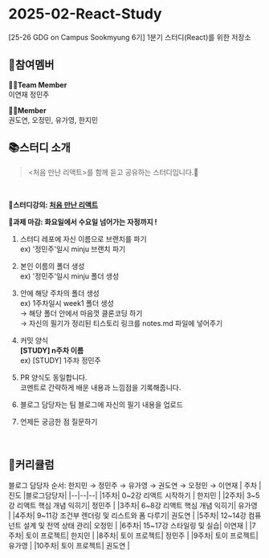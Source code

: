 # 2025-02-React-Study
[25-26 GDG on Campus Sookmyung 6기] 1분기 스터디(React)를 위한 저장소
## 👥참여멤버
**🏃‍♀️Team Member**<br/>
이연재 정민주

**🤸‍♂️Member**
<br/>
권도연, 오정민, 유가영, 한지민
<br/>

## 📚스터디 소개
><처음 만난 리액트>를 함께 듣고 공유하는 스터디입니다.🌱
<br/>

🌟**스터디강의: [처음 만난 리액트](https://www.frontoverflow.com/courses/%EC%B2%98%EC%9D%8C-%EB%A7%8C%EB%82%9C-%EB%A6%AC%EC%95%A1%ED%8A%B8-xWku7JUXdk_iN8zUCBqZM)**

🌟**과제 마감: 화요일에서 수요일 넘어가는 자정까지 !**
1. 스터디 레포에 자신 이름으로 브랜치를 파기   
ex) '정민주'일시 minju 브랜치 파기

2. 본인 이름의 폴더 생성   
ex) '정민주'일시 minju 폴더 생성

3. 안에 해당 주차의 폴더 생성   
ex) 1주차일시 week1 폴더 생성  
  → 해당 폴더 안에서 마음껏 클론코딩 하기  
  → 자신의 필기가 정리된 티스토리 링크를 notes.md 파일에 넣어주기  

4. 커밋 양식   
**[STUDY] n주차 이름**   
ex) [STUDY] 1주차 정민주  

5. PR 양식도 동일합니다.  
코멘트로 간략하게 배운 내용과 느낌점을 기록해줍니다.

6. 블로그 담당자는 팀 블로그에 자신의 필기 내용을 업로드
   
7. 언제든 궁금한 점 질문하기


<br/>

## 📅커리큘럼
블로그 담당자 순서: 한지민 → 정민주 → 유가영 → 권도연 → 오정민 → 이연재
| 주차 | 진도 |블로그담당자|
|--|--|--|
|1주차| 0~2강 리액트 시작하기 | 한지민 |
|2주차| 3~5강 리액트 핵심 개념 익히기| 정민주 |
|3주차| 6~8강 리액트 핵심 개념 익히기| 유가영 |
|4주차| 9~11강 조건부 렌더링 및 리스트와 폼 다루기| 권도연 |
|5주차| 12~14강 컴퓨넌트 설계 및 전역 상태 관리| 오정민 |
|6주차| 15~17강 스타일링 및 실습| 이연재 |
|7주차| 토이 프로젝트| 한지민 |
|8주차| 토이 프로젝트| 정민주 |
|9주차| 토이 프로젝트| 유가영 |
|10주차| 토이 프로젝트| 권도연 |
